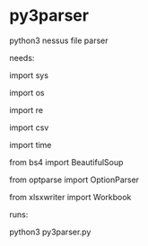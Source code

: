 # py3parser
python3 nessus file parser 

needs:

import sys

import os

import re

import csv

import time

from bs4 import BeautifulSoup

from optparse import OptionParser

from xlsxwriter import Workbook

runs:

python3 py3parser.py
